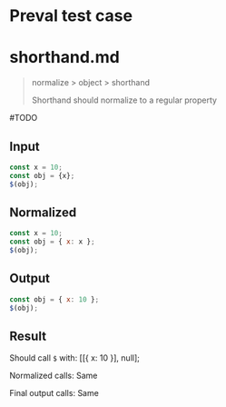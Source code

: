 # Preval test case

# shorthand.md

> normalize > object > shorthand
>
> Shorthand should normalize to a regular property

#TODO

## Input

`````js filename=intro
const x = 10;
const obj = {x};
$(obj);
`````

## Normalized

`````js filename=intro
const x = 10;
const obj = { x: x };
$(obj);
`````

## Output

`````js filename=intro
const obj = { x: 10 };
$(obj);
`````

## Result

Should call `$` with:
[[{ x: 10 }], null];

Normalized calls: Same

Final output calls: Same
